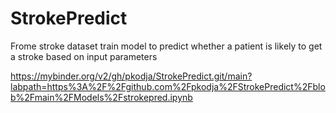 # StrokePredict
Frome stroke dataset train model to predict whether a patient is likely to get a stroke based on input parameters

https://mybinder.org/v2/gh/pkodja/StrokePredict.git/main?labpath=https%3A%2F%2Fgithub.com%2Fpkodja%2FStrokePredict%2Fblob%2Fmain%2FModels%2Fstrokepred.ipynb
